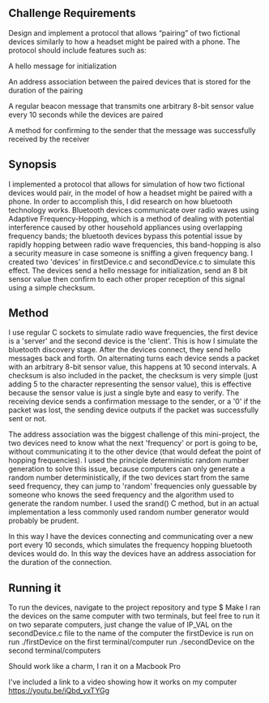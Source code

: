 
## Challenge Requirements
Design and implement a protocol that allows “pairing” of two fictional devices similarly to how a headset might be paired with a phone. The protocol should include features such as:

A hello message for initialization

An address association between the paired devices that is stored for the duration of the pairing

A regular beacon message that transmits one arbitrary 8-bit sensor value every 10 seconds while the devices are paired

A method for confirming to the sender that the message was successfully received by the receiver



## Synopsis

I implemented a protocol that allows for simulation of how two fictional devices would pair, in the model of how a headset might be paired with a phone. In order to accomplish this, I did research on how bluetooth technology works. Bluetooth devices communicate over radio waves using Adaptive Frequency-Hopping, which is a method of dealing with potential interference caused by other household appliances using overlapping frequency bands; the bluetooth devices bypass this potential issue by rapidly hopping between radio wave frequencies, this band-hopping is also a security measure in case someone is sniffing a given frequency bang. I created two 'devices' in firstDevice.c and secondDevice.c to simulate this effect. The devices send a hello message for initialization, send an 8 bit sensor value then confirm to each other proper reception of this signal using a simple checksum.

## Method

I use regular C sockets to simulate radio wave frequencies, the first device is a 'server' and the second device is the 'client'. This is how I simulate the bluetooth discovery stage. After the devices connect, they send hello messages back and forth. On alternating turns each device sends a packet with an arbitrary 8-bit sensor value, this happens at 10 second intervals. A checksum is also included in the packet, the checksum is very simple (just adding 5 to the character representing the sensor value), this is effective because the sensor value is just a single byte and easy to verify. The receiving device sends a confirmation message to the sender, or a '0' if the packet was lost, the sending device outputs if the packet was successfully sent or not.

The address association was the biggest challenge of this mini-project, the two devices need to know what the next 'frequency' or port is going to be, without communicating it to the other device (that would defeat the point of hopping frequencies). I used the principle deterministic random number generation to solve this issue, because computers can only generate a random number deterministically, if the two devices start from the same seed frequency, they can jump to 'random' frequencies only guessable by someone who knows the seed frequency and the algorithm used to generate the random number. I used the srand() C method, but in an actual implementation a less commonly used random number generator would probably be prudent.

In this way I have the devices connecting and communicating over a new port every 10 seconds, which simulates the frequency hopping bluetooth devices would do. In this way the devices have an address association for the duration of the connection.

## Running it

To run the devices, navigate to the project repository and type
  $ Make
I ran the devices on the same computer with two terminals, but feel free to run it on two separate computers, just change the value of IP_VAL on the secondDevice.c file to the name of the computer the firstDevice is run on
run ./firstDevice on the first terminal/computer
run ./secondDevice on the second terminal/computers

Should work like a charm, I ran it on a Macbook Pro

I've included a link to a video showing how it works on my computer
https://youtu.be/iQbd_yxTYGg
